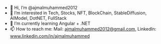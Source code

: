 - 👋 Hi, I’m @ajmalmuhammed2012
- 👀 I’m interested in Tech, Stocks, NFT, BlockChain, StableDiffusion, AIModel, DotNET, FullStack
- 🌱 I’m currently learning Angular + .NET
- 📫 How to reach me:
    Mail: ajmalmuhammed2012@gmail.com,
    LinkedIn: www.linkedin.com/in/ajmalmuhammed

<!---
ajmalmuhammed2012/ajmalmuhammed2012 is a ✨ special ✨ repository because its `README.md` (this file) appears on your GitHub profile.
You can click the Preview link to take a look at your changes.
--->
